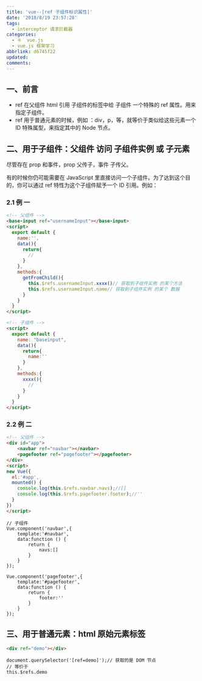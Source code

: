 ```yaml
---
title: 'vue--[ref 子组件标识属性]'
date: '2018/8/19 23:57:28'
tags:
  - interceptor 请求拦截器
categories:
  - ④  vue.js
  - vue.js 框架学习
abbrlink: d6745f22
updated:
comments:
---
```

## 一、前言

- ref 在父组件 html 引用 子组件的标签中给 子组件 一个特殊的 ref 属性。用来指定子组件。
- ref 用于普通元素的时候，例如 ：div，p，等，就等价于类似给这些元素一个  ID 特殊属型，来指定其中的 Node 节点。

## 二、用于子组件：父组件 访问 子组件实例 或 子元素

尽管存在 prop 和事件，prop 父传子，事件 子传父。

有的时候你仍可能需要在 JavaScript 里直接访问一个子组件。为了达到这个目的，你可以通过 ref 特性为这个子组件赋予一个 ID 引用。例如：

### 2.1 例 一

```HTML
<!-- 父组件 -->
<base-input ref="usernameInput"></base-input>
<script>
  export default {
    name:'',
    data(){
      return{
        //
      }
    },
    methods:{
      getFromChild(){
        this.$refs.usernameInput.xxxx()// 获取到子组件实例 的某个方法
        this.$refs.usernameInput.name// 获取到子组件实例 的某个 数据
      }
    }
  }
</script>
```

```HTML
<!-- 子组件 -->
<script>
  export default {
    name: "baseinput",
    data(){
      return{
        name:''
      }
    },
    methods:{
      xxxx(){
        //
      }
    }
  }
</script>
```

### 2.2 例 二

```HTML
<!-- 父组件 -->
<div id="app">
    <navbar ref="navbar"></navbar>
    <pagefooter ref="pagefooter"></pagefooter>
</div>
<script>
new Vue({
  el:'#app',
  mounted() {
    console.log(this.$refs.navbar.navs);//[]
    console.log(this.$refs.pagefooter.footer);//''
  }
})
</script>
```

```JS
// 子组件
Vue.component('navbar',{
    template:'#navbar',
    data:function () {
        return {
            navs:[]
        }
    }
});

Vue.component('pagefooter',{
    template:'#pagefooter',
    data:function () {
        return {
            footer:''
        }
    }
});
```

## 三、用于普通元素：html 原始元素标签

```HTML
<div ref="demo"></div>
```

```JS
document.querySelector('[ref=demo]');// 获取的是 DOM 节点
// 等价于
this.$refs.demo
```
